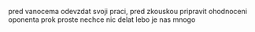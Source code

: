 pred vanocema odevzdat svoji praci, pred zkouskou pripravit ohodnoceni oponenta
prok proste nechce nic delat lebo je nas mnogo